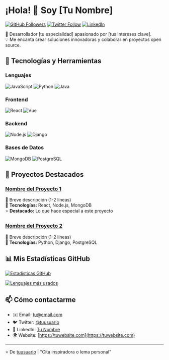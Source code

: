 # ¡Hola! 👋 Soy [Tu Nombre]

[![GitHub Followers](https://img.shields.io/github/followers/tuusuario?label=Sígueme&style=social)](https://github.com/tuusuario)
[![Twitter Follow](https://img.shields.io/twitter/follow/tuusuario?style=social)](https://twitter.com/tuusuario)
[![LinkedIn](https://img.shields.io/badge/LinkedIn-Connect-blue)](https://linkedin.com/in/tuusuario)

🚀 Desarrollador [tu especialidad] apasionado por [tus intereses clave].  
💡 Me encanta crear soluciones innovadoras y colaborar en proyectos open source.

## 🔧 Tecnologías y Herramientas

### Lenguajes
![JavaScript](https://img.shields.io/badge/-JavaScript-F7DF1E?logo=javascript&logoColor=black)
![Python](https://img.shields.io/badge/-Python-3776AB?logo=python&logoColor=white)
![Java](https://img.shields.io/badge/-Java-007396?logo=java&logoColor=white)

### Frontend
![React](https://img.shields.io/badge/-React-61DAFB?logo=react&logoColor=black)
![Vue](https://img.shields.io/badge/-Vue-4FC08D?logo=vue.js&logoColor=white)

### Backend
![Node.js](https://img.shields.io/badge/-Node.js-339933?logo=node.js&logoColor=white)
![Django](https://img.shields.io/badge/-Django-092E20?logo=django&logoColor=white)

### Bases de Datos
![MongoDB](https://img.shields.io/badge/-MongoDB-47A248?logo=mongodb&logoColor=white)
![PostgreSQL](https://img.shields.io/badge/-PostgreSQL-336791?logo=postgresql&logoColor=white)

## 🌟 Proyectos Destacados

### [Nombre del Proyecto 1](https://github.com/tuusuario/repo1)
📝 Breve descripción (1-2 líneas)  
🔧 **Tecnologías:** React, Node.js, MongoDB  
⭐ **Destacado:** Lo que hace especial a este proyecto

### [Nombre del Proyecto 2](https://github.com/tuusuario/repo2)
📝 Breve descripción (1-2 líneas)  
🔧 **Tecnologías:** Python, Django, PostgreSQL

## 📊 Mis Estadísticas GitHub

[![Estadísticas GitHub](https://github-readme-stats.vercel.app/api?username=tuusuario&show_icons=true&theme=radical)](https://github.com/tuusuario)

[![Lenguajes más usados](https://github-readme-stats.vercel.app/api/top-langs/?username=tuusuario&layout=compact&theme=radical)](https://github.com/tuusuario)

## 📫 Cómo contactarme

- ✉️ Email: [tu@email.com](mailto:tu@email.com)
- 🐦 Twitter: [@tuusuario](https://twitter.com/tuusuario)
- 💼 LinkedIn: [Tu Nombre](https://linkedin.com/in/tuusuario)
- 🌍 Website: [https://tuwebsite.com](https://tuwebsite.com)

---

⭐️ De [tuusuario](https://github.com/tuusuario) | "Cita inspiradora o lema personal"
